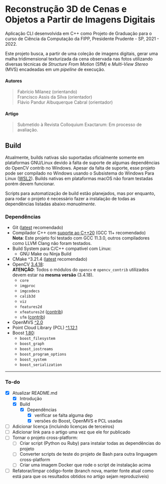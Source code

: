 # Reconstrução 3D de Cenas e Objetos a Partir de Imagens Digitais
Aplicação CLI desenvolvida em C++ como Projeto de Graduação para o curso de Ciência da Computação da FIPP, Presidente Prudente - SP, 2021 - 2022.

Este projeto busca, a partir de uma coleção de imagens digitais, gerar uma malha tridimensional texturizada da cena observada nas fotos utilizando diversas técnicas de *Structure From Motion* (SfM) e *Multi-View Stereo* (MVS) encadeadas em um *pipeline* de execução.

#### Autores
> Fabrício Milanez (orientando)<br>
> Francisco Assis da Silva (orientador)<br>
> Flávio Pandur Albuquerque Cabral (orientador)

#### Artigo
> Submetido à Revista Colloquium Exactarum: Em processo de avaliação.

## Build
Atualmente, builds nativas são suportadas oficialmente somente em plataformas GNU/Linux devido à falta de suporte de algumas dependências do OpenCV contrib no Windows. Apesar da falta de suporte, esse projeto pode ser compilado no Windows usando o Subsistema do Windows Para Linux ([WSL2](https://learn.microsoft.com/windows/wsl/install)). Builds nativas em plataformas macOS não foram testadas porém devem funcionar.

Scripts para automatização de build estão planejados, mas por enquanto, para rodar o projeto é necessário fazer a instalação de todas as dependências listadas abaixo *manualmente*<!-- boa sorte kkkkkk -->.

### Dependências
- Git ([latest](https://git-scm.com/downloads) recomendado)
- Compilador C++ com [suporte ao C++20](https://en.cppreference.com/w/cpp/compiler_support#C.2B.2B20_features) (GCC 11+ recomendado)
  <br>**Nota**: Este projeto foi testado com GCC 11.3.0, outros compiladores como LLVM Clang não foram testados.
- Build System para C/C++ compatível com Linux:
  - GNU Make ou Ninja Build
- CMake ^3.21.4 ([latest](https://github.com/Kitware/CMake/releases/latest) recomendado)
- OpenCV [3.4.18](https://github.com/opencv/opencv/releases/tag/3.4.18):
  <br>**ATENÇÃO**: Todos o módulos do `opencv` e `opencv_contrib` utilizados devem estar na **mesma versão** (3.4.18).
  - `core`
  - `imgproc`
  - `imgcodecs`
  - `calib3d`
  - `viz`
  - `features2d`
  - `xfeatures2d` ([contrib](https://github.com/opencv/opencv_contrib/releases/tag/3.4.18))
  - `sfm` ([contrib](https://github.com/opencv/opencv_contrib/releases/tag/3.4.18))
- OpenMVS [^2.0](https://github.com/cdcseacave/openMVS/releases)
- Point Cloud Library (PCL) [^1.12.1](https://pointclouds.org/downloads/)
- Boost [1.80](https://www.boost.org/users/history/version_1_80_0.html):
  - `boost_filesystem`
  - `boost_graph`
  - `boost_iostreams`
  - `boost_program_options`
  - `boost_system`
  - `boost_serialization`

---
### To-do
- [x] Atualizar README.md
  - [x] Introdução
  - [x] Build
    - [x] Dependências
      - [x] verificar se falta alguma dep
      - [x] versões do Boost, OpenMVS e PCL usadas
- [ ] Adicionar licença (incluindo licenças de terceiros)
- [ ] Adicionar link para o artigo uma vez que ele for publicado
- [ ] Tornar o projeto cross-platform:
  - [ ] Criar script (Python ou Ruby) para instalar todas as dependências do projeto
  - [ ] Converter scripts de teste do projeto de Bash para outra linguagem cross-platform
  - [ ] Criar uma imagem Docker que rode o script de instalação acima
- [ ] Refatorar/limpar código-fonte (branch nova, manter fonte atual como está para que os resultados obtidos no artigo sejam reproduzíveis)
